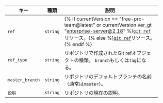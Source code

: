 | キー              | 種類       | 説明                                                                                                                                                                                 |
| --------------- | -------- | ---------------------------------------------------------------------------------------------------------------------------------------------------------------------------------- |
| `ref`           | `string` | {% if currentVersion == "free-pro-team@latest" or currentVersion ver_gt "enterprise-server@2.18" %}[`git ref`](/v3/git/refs/#get-a-reference)リソース。{% else %}[`git ref`](/v3/git/refs/#get-a-reference)リソース。{% endif %}
| `ref_type`      | `string` | リポジトリで作成されたGit refオブジェクトの種類。 `branch`もしくは`tag`になる。                                                                                                                                 |
| `master_branch` | `string` | リポジトリのデフォルトブランチの名前（通常は`master`）。                                                                                                                                                   |
| `説明`            | `string` | リポジトリの現在の説明。                                                                                                                                                                       |